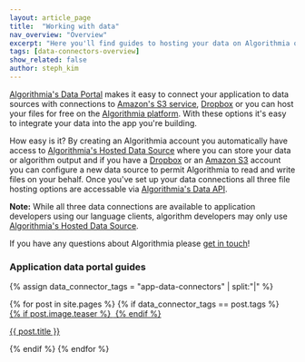 ```yaml
---
layout: article_page
title:  "Working with data"
nav_overview: "Overview"
excerpt: "Here you'll find guides to hosting your data on Algorithmia or you can create a connection to your hosted files on Dropbox or S3."
tags: [data-connectors-overview]
show_related: false
author: steph_kim
---
```


<a href="https://algorithmia.com/data">Algorithmia's Data Portal</a> makes it easy to connect your application to data sources with connections to <a href="https://aws.amazon.com/s3/">Amazon's S3 service</a>, <a href="https://www.dropbox.com/">Dropbox</a> or you can host your files for free on the <a href="https://algorithmia.com/data/hosted">Algorithmia platform</a>. With these options it's easy to integrate your data into the app you're building.

How easy is it? By creating an Algorithmia account you automatically have access to <a href="https://algorithmia.com/data/hosted">Algorithmia's Hosted Data Source</a> where you can store your data or algorithm output and if you have a <a href="https://www.dropbox.com/">Dropbox</a> or an <a href="https://aws.amazon.com/s3/">Amazon S3</a> account you can configure a new data source to permit Algorithmia to read and write files on your behalf. Once you've set up your data connections all three file hosting options are accessable via <a href="http://docs.algorithmia.com/#data-api-specification">Algorithmia's Data API</a>.

**Note:** While all three data connections are available to application developers using our language clients, algorithm developers may only use <a href="https://algorithmia.com/data/hosted">Algorithmia's Hosted Data Source</a>.

If you have any questions about Algorithmia please <a href="mailto:support@algorithmia.com">get in touch</a>!

### Application data portal guides
{% assign data_connector_tags = "app-data-connectors" | split:"|" %}
<div class="row data-connectors">
  {% for post in site.pages %}
    {% if data_connector_tags == post.tags %}
      <div class="col-xs-3 lang-tile">
        <a  href="{{ post.url | relative_url }}">
          {% if post.image.teaser %}
            <img  src="{{ post.image.teaser | prepend:'/images' | relative_url }}" alt="" itemprop="image" class="lang-icon">
          {% endif %}
        </a>
        <p class="lg"><a href="{{ post.url | relative_url }}">{{ post.title }}</a></p>
      </div>
    {% endif %}
  {% endfor %}
</div>
